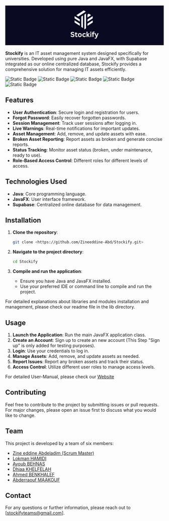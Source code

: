 ![Banner](./Stockify_Banner.png)

**Stockify** is an IT asset management system designed specifically for universities. Developed using pure Java and JavaFX, with Supabase integrated as our online centralized database, Stockify provides a comprehensive solution for managing IT assets efficiently.

![Static Badge](https://img.shields.io/badge/Java-orange)
![Static Badge](https://img.shields.io/badge/JavaFx-red)
![Static Badge](https://img.shields.io/badge/SupaBase-green)
![Static Badge](https://img.shields.io/badge/Session--Management-blue)
![Static Badge](https://img.shields.io/badge/User--Authentication-yellow)


## Features

- **User Authentication**: Secure login and registration for users.
- **Forgot Password**: Easily recover forgotten passwords.
- **Session Management**: Track user sessions after logging in.
- **Live Warnings**: Real-time notifications for important updates.
- **Asset Management**: Add, remove, and update assets with ease.
- **Broken Asset Reporting**: Report assets as broken and generate concise reports.
- **Status Tracking**: Monitor asset status (broken, under maintenance, ready to use).
- **Role-Based Access Control**: Different roles for different levels of access.

## Technologies Used

- **Java**: Core programming language.
- **JavaFX**: User interface framework.
- **Supabase**: Centralized online database for data management.

## Installation

1. **Clone the repository**:
    ```bash
    git clone <https://github.com/Zineeddine-Abd/Stockify.git>
    ```

2. **Navigate to the project directory**:
    ```bash
    cd Stockify
    ```

3. **Compile and run the application**:
    - Ensure you have Java and JavaFX installed.
    - Use your preferred IDE or command line to compile and run the project.
  
For detailed explanations about libraries and modules installation and management, please check our readme file in the lib directory.

## Usage

1. **Launch the Application**: Run the main JavaFX application class.
2. **Create an Account**: Sign up to create an new account (This Step "Sign up" is only added for testing purposes).
3. **Login**: Use your credentials to log in.
4. **Manage Assets**: Add, remove, and update assets as needed.
5. **Report Issues**: Report any broken assets and track their status.
6. **Access Control**: Utilize different user roles to manage access levels.

For detailed User-Manual, please check our <a href="https://sites.google.com/view/stockify-help/home?pli=1" target="_blank">Website</a> 

## Contributing

Feel free to contribute to the project by submitting issues or pull requests. For major changes, please open an issue first to discuss what you would like to change.

## Team

This project is developed by a team of six members:
- <a href="https://github.com/Zineeddine-Abd" target="_blank">Zine eddine Abdeladim (Scrum Master)</a> 
- <a href="https://github.com/lokHamid" target="_blank">Lokman HAMIDI</a> 
- <a href="https://github.com/Ayoub3434" target="_blank">Ayoub BEHNAS</a> 
- <a href="https://github.com/11raiden" target="_blank">Dhiaa KHELFELAH</a>
- <a href="https://github.com/AhmedEury" target="_blank">Ahmed BENKHALEF</a> 
- <a href="https://github.com/abderraoufMKF" target="_blank">Abderraouf MAAKOUF</a> 
   
## Contact

For any questions or further information, please reach out to [stockifyteams@gmail.com].
